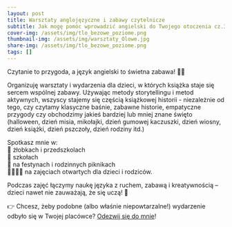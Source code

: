 ```yaml
---
layout: post
title: Warsztaty anglojęzyczne i zabawy czytelnicze
subtitle: Jak mogę pomóc wprowadzić angielski do Twojego otoczenia cz.3
cover-img: /assets/img/tlo_bezowe_poziome.png
thumbnail-img: /assets/img/warsztaty_Olowe.jpg
share-img: /assets/img/tlo_bezowe_poziome.png
tags: []
---
```

<p>Czytanie to przygoda, a język angielski to świetna zabawa! 🎉📖
</p>
<p>Organizuję warsztaty i wydarzenia dla dzieci, w których książka staje się sercem wspólnej zabawy. Używając metody storytellingu i metod aktywnych, wszyscy stajemy się częścią książkowej historii - niezależnie od tego, czy czytamy klasyczne baśnie, zabawne historie, empatyczne przygody czy obchodzimy jakieś bardziej lub mniej znane święto (halloween, dzień misia, mikołajki, dzień gumowej kaczuszki, dzień wiosny, dzień książki, dzień pszczoły, dzień rodziny itd.)
</p>
Spotkasz mnie w: <br />
👶 żłobkach i przedszkolach <br />
🎒 szkołach <br />
🎡 na festynach i rodzinnych piknikach <br />
👨‍👩‍👧‍👦 na zajęciach otwartych dla dzieci i rodziców.
<p>Podczas zajęć łączymy naukę języka z ruchem, zabawą i kreatywnością – dzieci nawet nie zauważają, że się uczą! 🌟
</p>

👉 Chcesz, żeby podobne (albo właśnie niepowtarzalne!)  wydarzenie odbyło się w Twojej placówce? [Odezwij się do mnie](https://hadzicka.pl/contact)!
